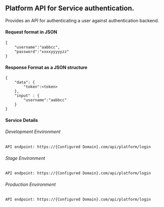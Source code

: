## Platform API for Service authentication.
Provides an API for authenticating a user against authentication backend.

#### Request format in JSON
```
{
    "username":"aabbcc",
    "password":"xxxxyyyyyzz"
}
```

#### Response Format as a JSON structure
```
{
    "data": {
        "token":<token>
    },
    "input" : {
		"username":"aabbcc"
	}
}
```

#### Service Details

###### Development Environment
```
API endpoint: https://{Configured Domain}.com/api/platform/login
```
###### Stage Environment
```
API endpoint: https://{Configured Domain}.com/api/platform/login
```
###### Production Environment
```
API endpoint: https://{Configured Domain}.com/api/platform/login
```

